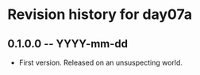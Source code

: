 # Revision history for day07a

## 0.1.0.0 -- YYYY-mm-dd

* First version. Released on an unsuspecting world.
